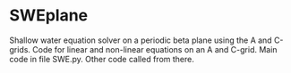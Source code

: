 # SWEplane
Shallow water equation solver on a periodic beta plane using the A and C-grids.
Code for linear and non-linear equations on an A and C-grid. 
Main code in file SWE.py. Other code called from there. 

